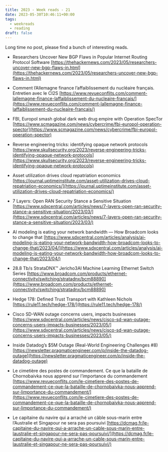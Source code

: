 ```yaml
---
title: 2023 - Week reads - 21
date: 2023-05-30T10:46:11+00:00
tags:
  - weekreads
  - reading
draft: false
---
```


Long time no post, please find a bunch of interesting reads.

- Researchers Uncover New BGP Flaws in Popular Internet Routing Protocol Software
[https://thehackernews.com/2023/05/researchers-uncover-new-bgp-flaws-in.html](https://thehackernews.com/2023/05/researchers-uncover-new-bgp-flaws-in.html)

- Comment l’Allemagne finance l’affaiblissement du nucléaire français. Entretien avec le CI2S
[https://www.revueconflits.com/comment-lallemagne-finance-laffaiblissement-du-nucleaire-francais/](https://www.revueconflits.com/comment-lallemagne-finance-laffaiblissement-du-nucleaire-francais/)

- FBI, Europol smash global dark web drug empire with Operation SpecTor
[https://www.scmagazine.com/news/cybercrime/fbi-europol-operation-spector](https://www.scmagazine.com/news/cybercrime/fbi-europol-operation-spector)

- Reverse engineering tricks: identifying opaque network protocols
[https://www.skullsecurity.org/2023/reverse-engineering-tricks-identifying-opaque-network-protocols](https://www.skullsecurity.org/2023/reverse-engineering-tricks-identifying-opaque-network-protocols)

- Asset utilization drives cloud repatriation economics
[https://journal.uptimeinstitute.com/asset-utilization-drives-cloud-repatriation-economics/](https://journal.uptimeinstitute.com/asset-utilization-drives-cloud-repatriation-economics/)

- 7 Layers: Open RAN Security Stance a Sensitive Situation
[https://www.sdxcentral.com/articles/news/7-layers-open-ran-security-stance-a-sensitive-situation/2023/03/](https://www.sdxcentral.com/articles/news/7-layers-open-ran-security-stance-a-sensitive-situation/2023/03/)

- AI modeling is eating your network bandwidth — How Broadcom looks to change that
[https://www.sdxcentral.com/articles/analysis/ai-modeling-is-eating-your-network-bandwidth-how-broadcom-looks-to-change-that/2023/04/](https://www.sdxcentral.com/articles/analysis/ai-modeling-is-eating-your-network-bandwidth-how-broadcom-looks-to-change-that/2023/04/)

- 28.8 Tb/s StrataDNX™ Jericho3AI Machine Learning Ethernet Switch Series
[https://www.broadcom.com/products/ethernet-connectivity/switching/stratadnx/bcm88890](https://www.broadcom.com/products/ethernet-connectivity/switching/stratadnx/bcm88890)

- Hedge 178: Defined Trust Transport with Kathleen Nichols
[https://rule11.tech/hedge-178/](https://rule11.tech/hedge-178/)

- Cisco SD-WAN outage concerns users, impacts businesses
[https://www.sdxcentral.com/articles/news/cisco-sd-wan-outage-concerns-users-impacts-businesses/2023/05/](https://www.sdxcentral.com/articles/news/cisco-sd-wan-outage-concerns-users-impacts-businesses/2023/05/)

- Inside Datadog’s $5M Outage (Real-World Engineering Challenges #8)
[https://newsletter.pragmaticengineer.com/p/inside-the-datadog-outage](https://newsletter.pragmaticengineer.com/p/inside-the-datadog-outage)

- Le cimetière des postes de commandement. Ce que la bataille de Chornobaivka nous apprend sur l’importance du commandement
[https://www.revueconflits.com/le-cimetiere-des-postes-de-commandement-ce-que-la-bataille-de-chornobaivka-nous-apprend-sur-limportance-du-commandement/](https://www.revueconflits.com/le-cimetiere-des-postes-de-commandement-ce-que-la-bataille-de-chornobaivka-nous-apprend-sur-limportance-du-commandement/)

- Le capitaine du navire qui a arraché un câble sous-marin entre l’Australie et Singapour ne sera pas poursuivi
[https://dcmag.fr/le-capitaine-du-navire-qui-a-arrache-un-cable-sous-marin-entre-laustralie-et-singapour-ne-sera-pas-poursuivi/](https://dcmag.fr/le-capitaine-du-navire-qui-a-arrache-un-cable-sous-marin-entre-laustralie-et-singapour-ne-sera-pas-poursuivi/)
